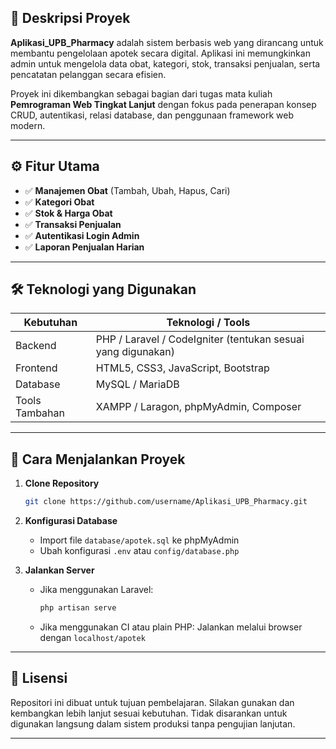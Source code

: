 

## 📌 Deskripsi Proyek

**Aplikasi\_UPB\_Pharmacy** adalah sistem berbasis web yang dirancang untuk membantu pengelolaan apotek secara digital. Aplikasi ini memungkinkan admin untuk mengelola data obat, kategori, stok, transaksi penjualan, serta pencatatan pelanggan secara efisien.

Proyek ini dikembangkan sebagai bagian dari tugas mata kuliah **Pemrograman Web Tingkat Lanjut** dengan fokus pada penerapan konsep CRUD, autentikasi, relasi database, dan penggunaan framework web modern.

---

## ⚙️ Fitur Utama

* ✅ **Manajemen Obat** (Tambah, Ubah, Hapus, Cari)
* ✅ **Kategori Obat**
* ✅ **Stok & Harga Obat**
* ✅ **Transaksi Penjualan**
* ✅ **Autentikasi Login Admin**
* ✅ **Laporan Penjualan Harian**

---

## 🛠️ Teknologi yang Digunakan

| Kebutuhan      | Teknologi / Tools                                            |
| -------------- | ------------------------------------------------------------ |
| Backend        | PHP / Laravel / CodeIgniter (tentukan sesuai yang digunakan) |
| Frontend       | HTML5, CSS3, JavaScript, Bootstrap                           |
| Database       | MySQL / MariaDB                                              |
| Tools Tambahan | XAMPP / Laragon, phpMyAdmin, Composer                        |

---

## 🚀 Cara Menjalankan Proyek

1. **Clone Repository**

   ```bash
   git clone https://github.com/username/Aplikasi_UPB_Pharmacy.git
   ```

2. **Konfigurasi Database**

   * Import file `database/apotek.sql` ke phpMyAdmin
   * Ubah konfigurasi `.env` atau `config/database.php`

3. **Jalankan Server**

   * Jika menggunakan Laravel:

     ```bash
     php artisan serve
     ```
   * Jika menggunakan CI atau plain PHP:
     Jalankan melalui browser dengan `localhost/apotek`


---

## 📄 Lisensi

Repositori ini dibuat untuk tujuan pembelajaran. Silakan gunakan dan kembangkan lebih lanjut sesuai kebutuhan. Tidak disarankan untuk digunakan langsung dalam sistem produksi tanpa pengujian lanjutan.

---

